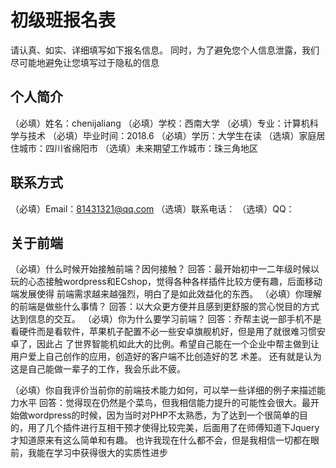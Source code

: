 # 初级班报名表

请认真、如实、详细填写如下报名信息。
同时，为了避免您个人信息泄露，我们尽可能地避免让您填写过于隐私的信息

## 个人简介

（必填）姓名：chenijaliang
（必填）学校：西南大学
（必填）专业：计算机科学与技术
（必填）毕业时间：2018.6
（必填）学历：大学生在读
（选填）家庭居住城市：四川省绵阳市
（选填）未来期望工作城市：珠三角地区

## 联系方式

（必填）Email：81431321@qq.com
（选填）联系电话：
（选填）QQ：

## 关于前端

（必填）什么时候开始接触前端？因何接触？
        回答：最开始初中一二年级时候以玩的心态接触wordpress和ECshop，觉得各种各样插件比较方便有趣，后面移动端发展使得
        前端需求越来越强烈，明白了是如此效益化的东西。
（必填）你理解的前端是做些什么事情？
        回答：以大众更方便并且感到更舒服的赏心悦目的方式达到信息的交互。
（必填）你为什么要学习前端？
        回答：乔帮主说一部手机不是看硬件而是看软件，苹果机子配置不必一些安卓旗舰机好，但是用了就很难习惯安卓了，因此占         了世界智能机如此大的比例。希望自己能在一个企业中帮主做到让用户爱上自己创作的应用，创造好的客户端不比创造好的艺         术差。
        还有就是认为这是自己能做一辈子的工作，我会乐此不疲。
        
（必填）你自我评价当前你的前端技术能力如何，可以举一些详细的例子来描述能力水平
        回答：觉得现在仍然是个菜鸟，但我相信能力提升的可能性会很大。最开始做wordpress的时候，因为当时对PHP不太熟悉，为了达到一个很简单的目的，用了几个插件进行互相干预才使得比较完美，后面用了在师傅知道下Jquery才知道原来有这么简单和有趣。
        也许我现在什么都不会，但是我相信一切都在眼前，我能在学习中获得很大的实质性进步
